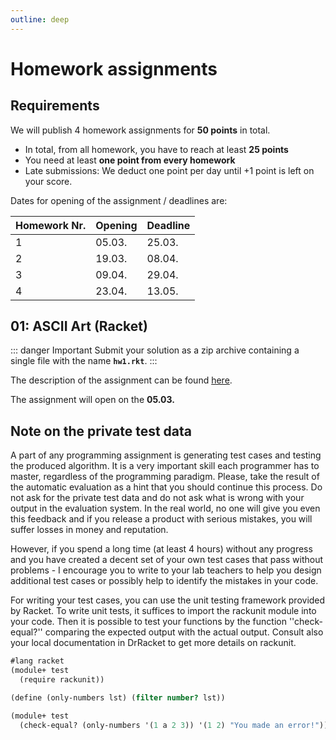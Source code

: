 ```yaml
---
outline: deep
---
```


# Homework assignments

## Requirements

We will publish 4 homework assignments for **50 points** in total.
* In total, from all homework, you have to reach at least **25 points**
* You need at least **one point from every homework**
* Late submissions: We deduct one point per day until +1 point is left on your score.

Dates for opening of the assignment / deadlines are:

| Homework Nr. | Opening | Deadline |
| ------------ | ------- | -------- |
| 1            | 05.03.  | 25.03.   |
| 2            | 19.03.  | 08.04.   |
| 3            | 09.04.  | 29.04.   |
| 4            | 23.04.  | 13.05.   |


## 01: ASCII Art (Racket)

::: danger Important
Submit your solution as a zip archive containing a single file with the name **`hw1.rkt`**.
:::

The description of the assignment can be found [here](hw01).

The assignment will open on the **05.03.**

## Note on the private test data

A part of any programming assignment is generating test cases and testing the produced algorithm. It
is a very important skill each programmer has to master, regardless of the programming paradigm.
Please, take the result of the automatic evaluation as a hint that you should continue this process.
Do not ask for the private test data and do not ask what is wrong with your output in the evaluation
system. In the real world, no one will give you even this feedback and if you release a product with
serious mistakes, you will suffer losses in money and reputation. 

However, if you spend a long time (at least 4 hours) without any progress and you have
created a decent set of your own test cases that pass without problems - I encourage you to write
to your lab teachers to help you design additional test cases or possibly help to identify the
mistakes in your code.

For writing your test cases, you can use the unit testing framework provided by Racket. To write
unit tests, it suffices to import the rackunit module into your code. Then it is possible to test
your functions by the function ''check-equal?'' comparing the expected output with the actual
output. Consult also your local documentation in DrRacket to get more details on rackunit. 

```scheme
#lang racket
(module+ test
  (require rackunit))

(define (only-numbers lst) (filter number? lst))

(module+ test
  (check-equal? (only-numbers '(1 a 2 3)) '(1 2) "You made an error!"))
```


<!--
/*
To fulfill your wish from the lecture, I provide an extra test case for the first homework assignment with Arnold Schwarzenegger. The input image is
{{https://drive.google.com/file/d/11lT2PHHRaa_DKIEl0VOylh0T9VQ1o5E1/view?usp=sharing|here}}. The output for the block size 8x16 and ''chars=" .,:;ox%#@"'' is {{https://drive.google.com/file/d/1hZUSwl__bxdBsJrbFtTBtPeyepZlnhzK/view?usp=sharing|here}}. 
*/

/*
==== Homework assignment 2 ====

<note important>Submit your solution as a zip archive containing a single file named **hw2.rkt**.</note>
<note important>Using the built-in function ''eval'' is not allowed!</note>

The assignment description can be found [[https://drive.google.com/file/d/1eA9_4UfsAW_ueexL47_CZnW1pD5vMuFm/view?usp=share_link|here]].

===== Haskell =====

==== Homework assignment 3 ====

<note important>Submit your solution as a zip archive containing a single file named **Hw3.hs**.</note>

The description of the assignment can be found [[https://drive.google.com/file/d/1kAKrg4dRf6Z5BDXk7-O1B5Inhh-cIaNS/view?usp=share_link|here]].

==== Homework assignment 4 ====

<note important>Submit your solution as a zip archive containing a single file with the name **Hw4.hs**.</note>

The description of the assignment can be found [[https://drive.google.com/file/d/1rXAKtlkkRFhzfrKPY0LkbYQIXG6LApuM/view?usp=sharing|here]].
The module ''Parser.hs'' can be downloaded [[https://drive.google.com/file/d/1zVbVpSl0UphPmglpGa94P0TQI3OVMPAL/view?usp=sharing|here]].

*-->
